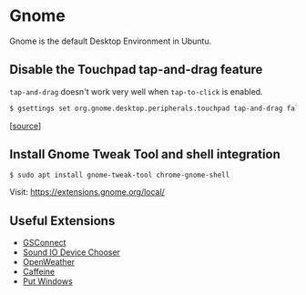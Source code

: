 # Gnome

Gnome is the default Desktop Environment in Ubuntu.

## Disable the Touchpad tap-and-drag feature

`tap-and-drag` doesn't work very well when `tap-to-click` is enabled. 

```bash
$ gsettings set org.gnome.desktop.peripherals.touchpad tap-and-drag false 
```

[[source](https://askubuntu.com/a/1095432/917817)]

## Install Gnome Tweak Tool and shell integration

```
$ sudo apt install gnome-tweak-tool chrome-gnome-shell
```

Visit: https://extensions.gnome.org/local/

## Useful Extensions

* [GSConnect](https://github.com/GSConnect/gnome-shell-extension-gsconnect/wiki)
* [Sound IO Device Chooser](https://github.com/kgshank/gse-sound-output-device-chooser)
* [OpenWeather](https://gitlab.com/jenslody/gnome-shell-extension-openweather)
* [Caffeine](https://extensions.gnome.org/extension/517/caffeine/)
* [Put Windows](https://github.com/negesti/gnome-shell-extensions-negesti)
